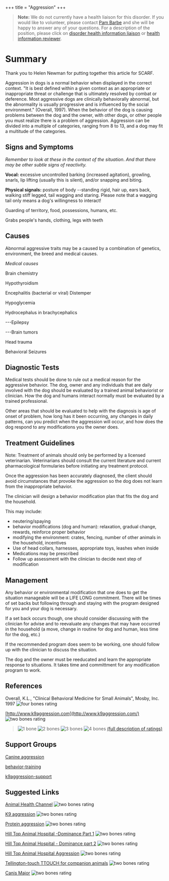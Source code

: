 +++
title = "Aggression"
+++

> **Note:** We do not currently have a health liaison for this disorder.
> If you would like to volunteer, please contact
> [Pam Barbe](mailto:president@samoyedhealthfoundation.org?subject=Questions%20about%20becoming%20a%20Health%20Information%20Liaison%20or%20Reviewer)
> and she will be happy to answer any of your questions.
> For a description of the position, please click on
> [disorder health information liaison](/become-a-health-information-liaison)
> or
> [health information reviewer](/become-a-health-information-reviewer).

# Summary

Thank you to Helen Newman for putting together this article for SCARF.

Aggression in dogs is a normal behavior when displayed in the correct
context.  "It is best defined within a given context as an appropriate
or inappropriate threat or challenge that is ultimately resolved by
combat or deference. Most aggressive dogs are clinically behaviorally
abnormal, but the abnormality is usually progressive and is influenced
by the social environment."  (Overall, 1997).  When the behavior of the
dog is causing problems between the dog and the owner, with other dogs,
or other people you must realize there is a problem of aggression.
Aggression can be divided into a multiple of categories, ranging from 8
to 13, and a dog may fit a multitude of the categories.

Signs and Symptoms
------------------

*Remember to look at these in the context of the situation*.
*And that there may be other subtle signs of reactivity.*

**Vocal:** excessive uncontrolled barking (increased agitation),
growling, snarls, lip lifting (usually this is silent), and/or snapping
and biting.

**Physical signals:**  posture of body \--standing rigid, hair up, ears
back, walking stiff legged, tail wagging and staring.  Please note that
a wagging tail only means a dog's willingness to interact!

Guarding of territory, food, possessions, humans, etc.

Grabs people's hands, clothing, legs with teeth

Causes
------

Abnormal aggressive traits may be a caused by a combination  of
genetics, environment, the breed and medical causes.

*Medical causes*

Brain chemistry

Hypothyroidism

Encephalitis (bacterial or viral) Distemper

Hypoglycemia

Hydrocephalus in brachycephalics

---Epilepsy

---Brain tumors

Head trauma

Behavioral Seizures

Diagnostic Tests
----------------

Medical tests should be done to rule out a medical reason for the
aggressive behavior. The dog, owner and any individuals that are daily
involved with the dog should be evaluated by a trained animal
behaviorist or clinician.  How the dog and humans interact normally must
be evaluated by a trained professional.

Other areas that should be evaluated to help with the diagnosis is age
of onset of problem, how long has it been occurring, any changes in
daily patterns, can you predict when the aggression will occur, and how
does the dog respond to any modifications you the owner does.

Treatment Guidelines
--------------------

Note: Treatment of animals should only be performed by a licensed
veterinarian. Veterinarians should consult the current literature and
current pharmacological formularies before initiating any treatment
protocol.

Once the aggression has been accurately diagnosed, the client should
avoid circumstances that provoke the aggression so the dog does not
learn from the inappropriate behavior.

The clinician will design a behavior modification plan that fits the dog
and the household.

This may include:

- neutering/spaying
- behavior modifications (dog and human):  relaxation,  gradual change, rewards, reinforce proper behavior
- modifying the environment:  crates, fencing, number of other animals in the household, incentives
- Use of head collars, harnesses, appropriate toys, leashes when inside
- Medications may be prescribed
- Follow up assessment with the clinician to decide next step of modification

Management
----------

Any behavior or environmental modification that one does to get the
situation manageable will be a LIFE LONG commitment.  There will be
times of set backs but following through and staying with the program
designed for you and your dog is necessary.

If a set back occurs though, one should consider discussing with the
clinician for advise and to reevaluate any changes that may have
occurred in the household (a move, change in routine for dog and human,
less time for the dog, etc.)

If the recommended program does seem to be working, one should follow up
with the clinician to discuss the situation.

The dog and the owner must be reeducated and learn the appropriate
response to situations.  It takes time and committment for any
modification program to work.

References
----------

Overall, K.L., "Clinical Behavioral Medicine for Small Animals", Mosby, Inc. 1997 ![four bones rating](/img/4-bones.gif)

[http://www.k9aggression.com](http://www.k9aggression.com/) ![two bones rating](/img/2-bones.gif)

> ![1 bone](/img/1-bone.gif)
> ![2 bones](/img/2-bones.gif)
> ![3 bones](/img/3-bones.gif)
> ![4 bones](/img/4-bones.gif)
> [(full description of ratings)](/diseases/ratings-what-do-they-mean)

Support Groups
--------------

[Canine aggression](http://groups.yahoo.com/group/canineaggression/)

[behavior-training](http://groups.yahoo.com/group/behavior-training/)

[k9aggression-support](http://groups.yahoo.com/group/k9aggression-support/)

Suggested Links
---------------

[Animal Health Channel](http://www.healthcommunities.com/canine-aggression/dominance-aggression.shtml)
![two bones rating](/img/2-bones.gif)

[K9 aggression](http://www.k9aggression.com/)
![two bones rating](/img/2-bones.gif)

[Protein aggression](http://www.provet.co.uk/petfacts/healthtips/proteinaggression.htm)
![two bones rating](/img/2-bones.gif)

[Hill Top Animal Hospital -Dominance Part 1](http://www.hilltopanimalhospital.com/pet-info/k9info/k9dominance1/)
![two bones rating](/img/2-bones.gif)

[Hill Top Animal Hospital - Dominance part 2](http://www.hilltopanimalhospital.com/pet-info/k9info/k9dominance2/)
![two bones rating](/img/2-bones.gif)

[Hill Top Animal Hospital Aggression](http://www.hilltopanimalhospital.com/pet-info/k9info/k9aggression/)
![two bones rating](/img/2-bones.gif)

[Tellington-touch TTOUCH for companion animals](http://tteam-ttouch.com/whyTTouch.shtml)
![two bones rating](/img/2-bones.gif)

[Canis Major](http://www.canismajor.com/dog/tagress.html)
![two bones rating](/img/2-bones.gif)
